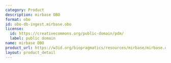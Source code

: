 ```yaml
---
category: Product
description: mirbase OBO
format: obo
id: obo-db-ingest.mirbase.obo
license:
  id: https://creativecommons.org/public-domain/pdm/
  label: public domain
name: mirbase OBO
product_url: https://w3id.org/biopragmatics/resources/mirbase/mirbase.obo
layout: product_detail
---
```

